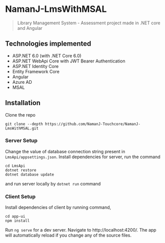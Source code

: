 # NamanJ-LmsWithMSAL
 > Library Management System - Assessment project made in .NET core and Angular
 
## Technologies implemented
 - ASP.NET 6.0 (with .NET Core 6.0)
 - ASP.NET WebApi Core with JWT Bearer Authentication
 - ASP.NET Identity Core
 - Entity Framework Core
 - Angular
 - Azure AD
 - MSAL

## Installation

Clone the repo

```
git clone --depth https://github.com/NamanJ-Touchcore/NamanJ-LmsWithMSAL.git
```

### Server Setup

Change the value of database connection string present in ```LmsApi/appsettings.json```. Install dependencies for server, run the command
```
cd LmsApi
dotnet restore
dotnet database update
```
and run server locally by ``` dotnet run ``` command


### Client Setup

Install dependencies of client by running command,
```
cd app-ui
npm install
```
Run ```ng serve``` for a dev server. Navigate to http://localhost:4200/. The app will automatically reload if you change any of the source files.

